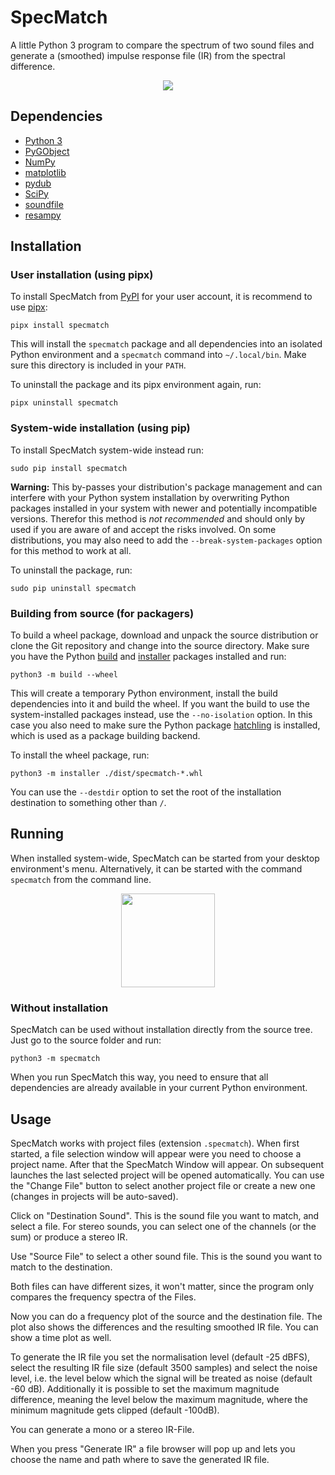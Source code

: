# SpecMatch

A little Python 3 program to compare the spectrum of two sound files and
generate a (smoothed) impulse response file (IR) from the spectral difference.

<p align="center">
    <img src="https://github.com/brummer10/SpecMatch/blob/main/SpecMatch.png?raw=true" />
</p>


## Dependencies

* [Python 3]
* [PyGObject]
* [NumPy]
* [matplotlib]
* [pydub]
* [SciPy]
* [soundfile]
* [resampy]


## Installation


### User installation (using pipx)

To install SpecMatch from [PyPI] for your user account, it is recommend to use
[pipx]:

    pipx install specmatch

This will install the `specmatch` package and all dependencies into an isolated
Python environment and a `specmatch` command into `~/.local/bin`. Make sure
this directory is included in your `PATH`.

To uninstall the package and its pipx environment again, run:

    pipx uninstall specmatch


### System-wide installation (using pip)

To install SpecMatch system-wide instead run:

    sudo pip install specmatch

**Warning:** This by-passes your distribution's package management and can
interfere with your Python system installation by overwriting Python packages
installed in your system with newer and potentially incompatible versions.
Therefor this method is *not recommended* and should only by used if you are
aware of and accept the risks involved. On some distributions, you may also
need to add the `--break-system-packages` option for this method to work at
all.

To uninstall the package, run:

    sudo pip uninstall specmatch


### Building from source (for packagers)

To build a wheel package, download and unpack the source distribution or clone
the Git repository and change into the source directory. Make sure you have the
Python [build] and [installer] packages installed and run:

    python3 -m build --wheel

This will create a temporary Python environment, install the build dependencies
into it and build the wheel. If you want the build to use the system-installed
packages instead, use the `--no-isolation` option. In this case you also need
to make sure the Python package [hatchling] is installed, which is used as
a package building backend.

To install the wheel package, run:

    python3 -m installer ./dist/specmatch-*.whl

You can use the `--destdir` option to set the root of the installation
destination to something other than `/`.


## Running

When installed system-wide, SpecMatch can be started from your desktop
environment's menu. Alternatively, it can be started with the command
`specmatch` from the command line.

<p align="center">
    <img src="https://github.com/brummer10/SpecMatch/blob/main/desktop/specmatch.svg" width="150" />
</p>


### Without installation

SpecMatch can be used without installation directly from the source tree. Just
go to the source folder and run:

    python3 -m specmatch

When you run SpecMatch this way, you need to ensure that all dependencies are
already available in your current Python environment.


## Usage

SpecMatch works with project files (extension `.specmatch`). When first
started, a file selection window will appear were you need to choose a project
name. After that the SpecMatch Window will appear. On subsequent launches the
last selected project will be opened automatically. You can use the "Change
File" button to select another project file or create a new one (changes in
projects will be auto-saved).

Click on "Destination Sound". This is the sound file you want to match, and
select a file. For stereo sounds, you can select one of the channels (or the
sum) or produce a stereo IR.

Use "Source File" to select a other sound file. This is the sound you want to
match to the destination.

Both files can have different sizes, it won't matter, since the program only
compares the frequency spectra of the Files.

Now you can do a frequency plot of the source and the destination file.
The plot also shows the differences and the resulting smoothed IR file.
You can show a time plot as well.

To generate the IR file you set the normalisation level (default -25 dBFS),
select the resulting IR file size (default 3500 samples) and select the noise
level, i.e. the level below which the signal will be treated as noise (default
-60 dB). Additionally it is possible to set the maximum magnitude difference,
meaning the level below the maximum magnitude, where the minimum magnitude gets
clipped (default -100dB).

You can generate a mono or a stereo IR-File.

When you press "Generate IR" a file browser will pop up and lets you choose the
name and path where to save the generated IR file.


[build]: https://pypi.org/project/build/
[hatchling]: https://pypi.org/project/hatchling/
[installer]: https://pypi.org/project/installer/
[matplotlib]: https://pypi.org/project/matplotlib/
[NumPy]: https://pypi.org/project/numpy/
[pipx]: https://pypi.org/project/pipx/
[pydub]: https://pypi.org/project/pydub/
[PyGObject]: https://pypi.org/project/pygobject/
[PyPI]: https://pypi.org/
[Python 3]: https://python.org/
[resampy]: https://pypi.org/project/resampy/
[SciPy]: https://pypi.org/project/scipy/
[soundfile]: https://pypi.org/project/soundfile/
